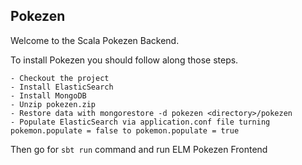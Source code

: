 Pokezen
-------

Welcome to the Scala Pokezen Backend.

To install Pokezen you should follow along those steps.

    - Checkout the project
    - Install ElasticSearch
    - Install MongoDB
    - Unzip pokezen.zip
    - Restore data with mongorestore -d pokezen <directory>/pokezen
    - Populate ElasticSearch via application.conf file turning pokemon.populate = false to pokemon.populate = true

Then go for `sbt run` command and run ELM Pokezen Frontend


